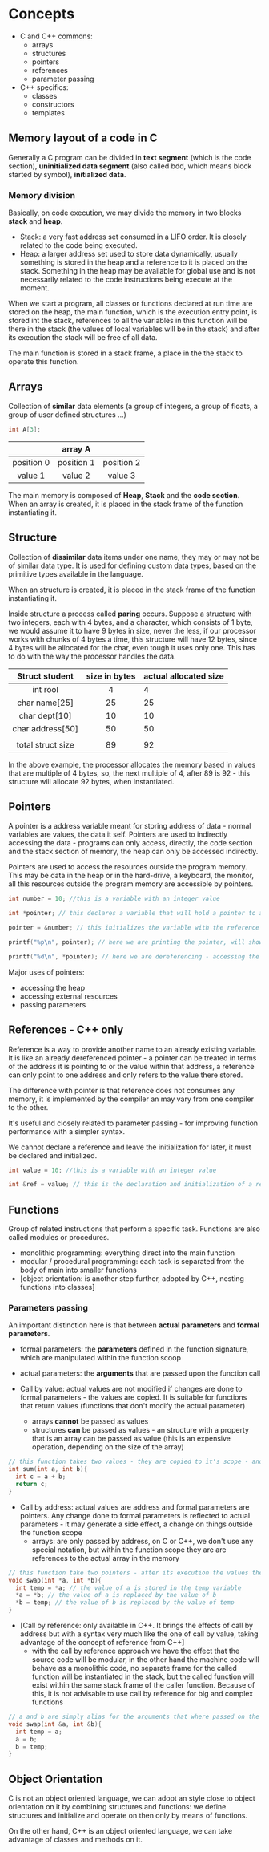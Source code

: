 # Concepts

- C and C++ commons:
  - arrays
  - structures
  - pointers
  - references
  - parameter passing
- C++ specifics:
  - classes
  - constructors
  - templates

## Memory layout of a code in C

Generally a C program can be divided in **text segment** (which is the code section), **uninitialized data segment** (also called bdd, which means block started by symbol), **initialized data**.

### Memory division

Basically, on code execution, we may divide the memory in two blocks **stack** and **heap**.

- Stack: a very fast address set consumed in a LIFO order. It is closely related to the code being executed.
- Heap: a larger address set used to store data dynamically, usually something is stored in the heap and a reference to it is placed on the stack. Something in the heap may be available for global use and is not necessarily related to the code instructions being execute at the moment.

When we start a program, all classes or functions declared at run time are stored on the heap, the main function, which is the execution entry point, is stored int the stack, references to all the variables in this function will be there in the stack (the values of local variables will be in the stack) and after its execution the stack will be free of all data.

The main function is stored in a stack frame, a place in the the stack to operate this function.

## Arrays

Collection of **similar** data elements (a group of integers, a group of floats, a group of user defined structures ...)

```c
int A[3];
```

|            |   array A  |            |
|:----------:|:----------:|:----------:|
| position 0 | position 1 | position 2 |
| value 1    | value 2    | value 3    |

The main memory is composed of **Heap**, **Stack** and the **code section**.
When an array is created, it is placed in the stack frame of the function instantiating it.

## Structure

Collection of **dissimilar** data items under one name, they may or may not be of similar data type. It is used for defining custom data types, based on the primitive types available in the language.

When an structure is created, it is placed in the stack frame of the function instantiating it.

Inside structure a process called **paring** occurs. Suppose a structure with two integers, each with 4 bytes, and a character, which consists of 1 byte, we would assume it to have 9 bytes in size, never the less, if our processor works with chunks of 4 bytes a time, this structure will have 12 bytes, since 4 bytes will be allocated for the char, even tough it uses only one. This has to do with the way the processor handles the data.

|   Struct student  | size in bytes | actual allocated size |
|:-----------------:|:-------------:|-----------------------|
| int rool          | 4             | 4                     |
| char name[25]     | 25            | 25                    |
| char dept[10]     | 10            | 10                    |
| char address[50]  | 50            | 50                    |
|                   |               |                       |
| total struct size | 89            | 92                    |

In the above example, the processor allocates the memory based in values that are multiple of 4 bytes, so, the next multiple of 4, after 89 is 92 - this structure will allocate 92 bytes, when instantiated.

## Pointers

A pointer is a address variable meant for storing address of data - normal variables are values, the data it self. Pointers are used to indirectly accessing the data - programs can only access, directly, the code section and the stack section of memory, the heap can only be accessed indirectly.

Pointers are used to access the resources outside the program memory. This may be data in the heap or in the hard-drive, a keyboard, the monitor, all this resources outside the program memory are accessible by pointers.

```c
int number = 10; //this is a variable with an integer value

int *pointer; // this declares a variable that will hold a pointer to an integer

pointer = &number; // this initializes the variable with the reference (the address) of an integer

printf("%p\n", pointer); // here we are printing the pointer, will show the address it is pointing to

printf("%d\n", *pointer); // here we are dereferencing - accessing the value of the pointer reference - will show 10
``` 

Major uses of pointers:

- accessing the heap
- accessing external resources
- passing parameters

## References - C++ only

Reference is a way to provide another name to an already existing variable. It is like an already dereferenced pointer - a pointer can be treated in terms of the address it is pointing to or the value within that address, a reference can only point to one address and only refers to the value there stored.

The difference with pointer is that reference does not consumes any memory, it is implemented by the compiler an may vary from one compiler to the other.

It's useful and closely related to parameter passing - for improving function performance with a simpler syntax.

We cannot declare a reference and leave the initialization for later, it must be declared and initialized.

```c++
int value = 10; //this is a variable with an integer value

int &ref = value; // this is the declaration and initialization of a reference to value
```

## Functions

Group of related instructions that perform a specific task. Functions are also called modules or procedures.

- monolithic programming: everything direct into the main function
- modular / procedural programming: each task is separated from the body of main into smaller functions
- [object orientation: is another step further, adopted by C++, nesting functions into classes]

### Parameters passing

An important distinction here is that between **actual parameters** and **formal parameters**.

- formal parameters: the **parameters** defined in the function signature, which are manipulated within the function scoop
- actual parameters: the **arguments** that are passed upon the function call

- Call by value: actual values are not modified if changes are done to formal parameters - the values are copied. It is suitable for functions that return values (functions that don't modify the actual parameter)
  - arrays **cannot** be passed as values
  - structures **can** be passed as values - an structure with a property that is an array can be passed as value (this is an expensive operation, depending on the size of the array)
```c
// this function takes two values - they are copied to it's scope - and returns a third value
int sum(int a, int b){
  int c = a + b;
  return c;
}
```

- Call by address: actual values are address and formal parameters are pointers. Any change done to formal parameters is reflected to actual parameters - it may generate a side effect, a change on things outside the function scope
  - arrays: are only passed by address, on C or C++, we don't use any special notation, but within the function scope they are are references to the actual array in the memory
```c
// this function take two pointers - after its execution the values the pointer are referencing will not be the same - on calling this function, if we are passing values from variables that actually hold values, not pointer, we must reference them (&variable_name) to get the address to the value
void swap(int *a, int *b){
  int temp = *a; // the value of a is stored in the temp variable
  *a = *b; // the value of a is replaced by the value of b
  *b = temp; // the value of b is replaced by the value of temp
}
```
- [Call by reference: only available in C++. It brings the effects of call by address but with a syntax very much like the one of call by value, taking advantage of the concept of reference from C++]
  - with the call by reference approach we have the effect that the source code will be modular, in the other hand the machine code will behave as a monolithic code, no separate frame for the called function will be instantiated in the stack, but the called function will exist within the same stack frame of the caller function. Because of this, it is not advisable to use call by reference for big and complex functions
```c++
// a and b are simply alias for the arguments that where passed on the function call - on calling the function we just need to make sure we are passing integer type values
void swap(int &a, int &b){
  int temp = a;
  a = b;
  b = temp;
}
```

## Object Orientation

C is not an object oriented language, we can adopt an style close to object orientation on it by combining structures and functions: we define structures and initialize and operate on then only by means of functions.

On the other hand, C++ is an object oriented language, we can take advantage of classes and methods on it.